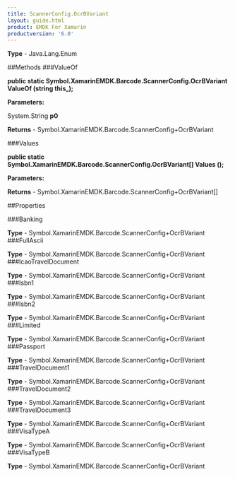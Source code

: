 ```yaml
---
title: ScannerConfig.OcrBVariant
layout: guide.html
product: EMDK For Xamarin 
productversion: '6.0' 
---
```


    

**Type** - Java.Lang.Enum

##Methods
###ValueOf

**public static Symbol.XamarinEMDK.Barcode.ScannerConfig.OcrBVariant ValueOf (string this_);**


        

**Parameters:**

System.String **p0** 

**Returns** - Symbol.XamarinEMDK.Barcode.ScannerConfig+OcrBVariant

###Values

**public static Symbol.XamarinEMDK.Barcode.ScannerConfig.OcrBVariant[] Values ();**


        

**Parameters:**

**Returns** - Symbol.XamarinEMDK.Barcode.ScannerConfig+OcrBVariant[]

##Properties

###Banking

        

**Type** - Symbol.XamarinEMDK.Barcode.ScannerConfig+OcrBVariant
###FullAscii

        

**Type** - Symbol.XamarinEMDK.Barcode.ScannerConfig+OcrBVariant
###IcaoTravelDocument

        

**Type** - Symbol.XamarinEMDK.Barcode.ScannerConfig+OcrBVariant
###Isbn1

        

**Type** - Symbol.XamarinEMDK.Barcode.ScannerConfig+OcrBVariant
###Isbn2

        

**Type** - Symbol.XamarinEMDK.Barcode.ScannerConfig+OcrBVariant
###Limited

        

**Type** - Symbol.XamarinEMDK.Barcode.ScannerConfig+OcrBVariant
###Passport

        

**Type** - Symbol.XamarinEMDK.Barcode.ScannerConfig+OcrBVariant
###TravelDocument1

        

**Type** - Symbol.XamarinEMDK.Barcode.ScannerConfig+OcrBVariant
###TravelDocument2

        

**Type** - Symbol.XamarinEMDK.Barcode.ScannerConfig+OcrBVariant
###TravelDocument3

        

**Type** - Symbol.XamarinEMDK.Barcode.ScannerConfig+OcrBVariant
###VisaTypeA

        

**Type** - Symbol.XamarinEMDK.Barcode.ScannerConfig+OcrBVariant
###VisaTypeB

        

**Type** - Symbol.XamarinEMDK.Barcode.ScannerConfig+OcrBVariant
